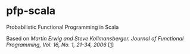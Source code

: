 pfp-scala
=========

Probabilistic Functional Programming in Scala

Based on *Martin Erwig and Steve Kollmansberger. Journal of Functional Programming, Vol. 16, No. 1, 21-34, 2006* [[1]]

[1]: http://web.engr.oregonstate.edu/~erwig/papers/PFP_JFP06.pdf
